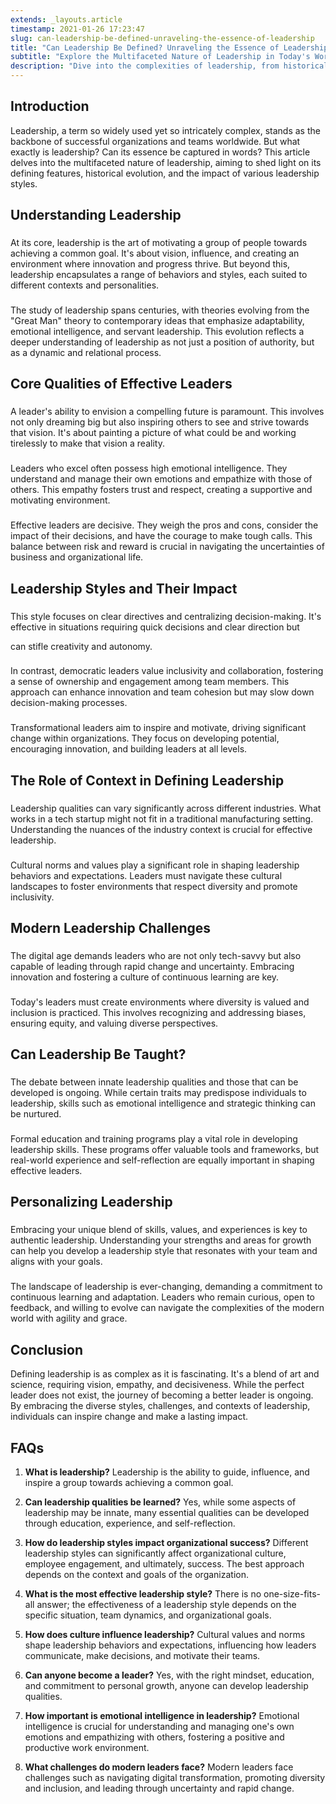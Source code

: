 ```yaml
---
extends: _layouts.article
timestamp: 2021-01-26 17:23:47
slug: can-leadership-be-defined-unraveling-the-essence-of-leadership
title: "Can Leadership Be Defined? Unraveling the Essence of Leadership"
subtitle: "Explore the Multifaceted Nature of Leadership in Today's World"
description: "Dive into the complexities of leadership, from historical perspectives to modern challenges, and discover if leadership can truly be defined. An insightful read for aspiring leaders."
---
```

## Introduction

Leadership, a term so widely used yet so intricately complex, stands as the backbone of successful organizations and teams worldwide. But what exactly is leadership? Can its essence be captured in words? This article delves into the multifaceted nature of leadership, aiming to shed light on its defining features, historical evolution, and the impact of various leadership styles.

## Understanding Leadership

### 

At its core, leadership is the art of motivating a group of people towards achieving a common goal. It's about vision, influence, and creating an environment where innovation and progress thrive. But beyond this, leadership encapsulates a range of behaviors and styles, each suited to different contexts and personalities.

### 

The study of leadership spans centuries, with theories evolving from the "Great Man" theory to contemporary ideas that emphasize adaptability, emotional intelligence, and servant leadership. This evolution reflects a deeper understanding of leadership as not just a position of authority, but as a dynamic and relational process.

## Core Qualities of Effective Leaders

### 

A leader's ability to envision a compelling future is paramount. This involves not only dreaming big but also inspiring others to see and strive towards that vision. It's about painting a picture of what could be and working tirelessly to make that vision a reality.

### 

Leaders who excel often possess high emotional intelligence. They understand and manage their own emotions and empathize with those of others. This empathy fosters trust and respect, creating a supportive and motivating environment.

### 

Effective leaders are decisive. They weigh the pros and cons, consider the impact of their decisions, and have the courage to make tough calls. This balance between risk and reward is crucial in navigating the uncertainties of business and organizational life.

## Leadership Styles and Their Impact

### 

This style focuses on clear directives and centralizing decision-making. It's effective in situations requiring quick decisions and clear direction but

 can stifle creativity and autonomy.

### 

In contrast, democratic leaders value inclusivity and collaboration, fostering a sense of ownership and engagement among team members. This approach can enhance innovation and team cohesion but may slow down decision-making processes.

### 

Transformational leaders aim to inspire and motivate, driving significant change within organizations. They focus on developing potential, encouraging innovation, and building leaders at all levels.

## The Role of Context in Defining Leadership

### 

Leadership qualities can vary significantly across different industries. What works in a tech startup might not fit in a traditional manufacturing setting. Understanding the nuances of the industry context is crucial for effective leadership.

### 

Cultural norms and values play a significant role in shaping leadership behaviors and expectations. Leaders must navigate these cultural landscapes to foster environments that respect diversity and promote inclusivity.

## Modern Leadership Challenges

### 

The digital age demands leaders who are not only tech-savvy but also capable of leading through rapid change and uncertainty. Embracing innovation and fostering a culture of continuous learning are key.

### 

Today's leaders must create environments where diversity is valued and inclusion is practiced. This involves recognizing and addressing biases, ensuring equity, and valuing diverse perspectives.

## Can Leadership Be Taught?

### 

The debate between innate leadership qualities and those that can be developed is ongoing. While certain traits may predispose individuals to leadership, skills such as emotional intelligence and strategic thinking can be nurtured.

### 

Formal education and training programs play a vital role in developing leadership skills. These programs offer valuable tools and frameworks, but real-world experience and self-reflection are equally important in shaping effective leaders.

## Personalizing Leadership

### 

Embracing your unique blend of skills, values, and experiences is key to authentic leadership. Understanding your strengths and areas for growth can help you develop a leadership style that resonates with your team and aligns with your goals.

### 

The landscape of leadership is ever-changing, demanding a commitment to continuous learning and adaptation. Leaders who remain curious, open to feedback, and willing to evolve can navigate the complexities of the modern world with agility and grace.

## Conclusion

Defining leadership is as complex as it is fascinating. It's a blend of art and science, requiring vision, empathy, and decisiveness. While the perfect leader does not exist, the journey of becoming a better leader is ongoing. By embracing the diverse styles, challenges, and contexts of leadership, individuals can inspire change and make a lasting impact.

## FAQs

1. **What is leadership?**
   Leadership is the ability to guide, influence, and inspire a group towards achieving a common goal.

2. **Can leadership qualities be learned?**
   Yes, while some aspects of leadership may be innate, many essential qualities can be developed through education, experience, and self-reflection.

3. **How do leadership styles impact organizational success?**
   Different leadership styles can significantly affect organizational culture, employee engagement, and ultimately, success. The best approach depends on the context and goals of the organization.

4. **What is the most effective leadership style?**
   There is no one-size-fits-all answer; the effectiveness of a leadership style depends on the specific situation, team dynamics, and organizational goals.

5. **How does culture influence leadership?**
   Cultural values and norms shape leadership behaviors and expectations, influencing how leaders communicate, make decisions, and motivate their teams.

6. **Can anyone become a leader?**
   Yes, with the right mindset, education, and commitment to personal growth, anyone can develop leadership qualities.

7. **How important is emotional intelligence in leadership?**
   Emotional intelligence is crucial for understanding and managing one's own emotions and empathizing with others, fostering a positive and productive work environment.

8. **What challenges do modern leaders face?**
   Modern leaders face challenges such as navigating digital transformation, promoting diversity and inclusion, and leading through uncertainty and rapid change.
